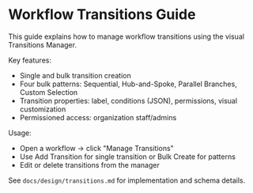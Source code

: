 # Workflow Transitions Guide

This guide explains how to manage workflow transitions using the visual Transitions Manager.

Key features:
- Single and bulk transition creation
- Four bulk patterns: Sequential, Hub-and-Spoke, Parallel Branches, Custom Selection
- Transition properties: label, conditions (JSON), permissions, visual customization
- Permissioned access: organization staff/admins

Usage:
- Open a workflow → click "Manage Transitions"
- Use Add Transition for single transition or Bulk Create for patterns
- Edit or delete transitions from the manager

See `docs/design/transitions.md` for implementation and schema details.
